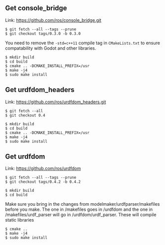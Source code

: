 ## Get console_bridge

Link: https://github.com/ros/console_bridge.git

```
$ git fetch --all --tags --prune
$ git checkout tags/0.3.0 -b 0.3.0
```

You need to remove the ```-std=c++11``` compile tag in ```CMakeLists.txt``` to ensure compatability with Godot and other libraries.

```
$ mkdir build
$ cd build
$ cmake .. -DCMAKE_INSTALL_PREFIX=/usr
$ make -j4
$ sudo make install
```

## Get urdfdom_headers

Link: https://github.com/ros/urdfdom_headers.git

```
$ git fetch --all
$ git checkout 0.4
```

```
$ mkdir build
$ cd build
$ cmake .. -DCMAKE_INSTALL_PREFIX=/usr
$ make -j4
$ sudo make install
```

## Get urdfdom

Link: https://github.com/ros/urdfdom

```
$ git fetch --all --tags --prune
$ git checkout tags/0.4.2 -b 0.4.2
```

```
$ mkdir build
$ cd build
```

Make sure you bring in the changes from modelmaker/urdfparser/makefiles before you make.
The one in /makefiles goes in /urdfdom and the one in /makefiles/urdf_parser will go in /urdfdom/urdf_parser. These will compile static libraries

```
$ cmake ..
$ make -j4
$ sudo make install
```



